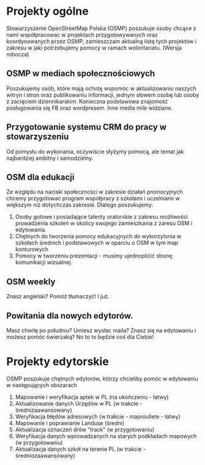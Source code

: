 # Projekty ogólne

Stowarzyszenie OpenStreetMap Polska (OSMP) poszukuje osoby chcące z nami współpracowac w projektach przygotowywanych oraz koordynowanych przez OSMP, zamieszczam aktualną listę tych projektów i zakresu w jaki potrzebujemy pomocy w ramach wolontariatu. (Wersja robocza)


## OSMP w mediach społecznościowych
Poszukujemy osób, które mają ochotę wspomóc w aktualizowaniu naszych witryn i stron oraz publikowaniu informacji, jednym słowem osobę lub osoby z zacięciem dziennikarskim. Konieczna podstawowa znajomość posługowania się FB oraz wordpresem. Inne media mile widziane.

## Przygotowanie systemu CRM do pracy w stowarzyszeniu
Od pomysłu do wykonania, oczywiście słyżymy pomocą, ale temat jak najbardziej ambitny i samodzielny.

## OSM dla edukacji
Ze względu na naciski społeczności w zakresie działań promocyjnych chcemy przygotować program współpracy z szkołami i uczelniami w większym niż dotychczas zakresie. Dlatego poszukujemy:

1. Osoby gotowe i posiadające talenty oratorskie z zakresu możliwości prowadzenia szkoleń w okolicy swojego zamieszkania z zaresu OSM i edytowania.
2. Chętnych do tworzenia pomocy edukacyjnych do wykorzytsnia w szkołach średnich i podstawowych w oparciu o OSM w tym map konturowych
3. Pomocy w tworzeniu prezentacji - musimy ujednoplićić stronę komunikacji wizualnej.

## OSM weekly
Znasz angielski?  Pomóż tłumaczyć! I już.

## Powitania dla nowych edytorów.
Masz chwilę po południu? Umiesz wysłac maila? Znasz się na edytowaniu i możesz pomóc świerzaką? No to to będzie coś dla Ciebie!

# Projekty edytorskie

OSMP poszukuje chętnych edytorów, którzy chcieliby pomóc w edytowaniu w następujących obszarach

1. Mapowanie i weryfikacja aptek w PL (na ukończeniu - łatwy)
2. Aktualizowanie danych Urzędów w PL (w trakcie - średnizaawansowany)
3. Weryfikacja błędów adresowych (w trakcie - maproullete - łatwy)
4. Mapowanie i poprawianie Landuse (średni)
5. Aktualizacja oznaczeń drów "track" (w przygotowaniu)
6. Weryfikacja danych wprowadzanych na starych podkładach mapowych (w przygotowaniu)
7. Aktualizacja danych szkół na terenie PL (w trakcie - średniozaawansowany)
